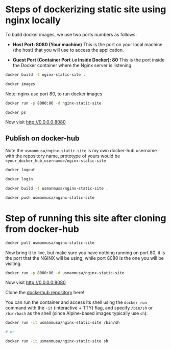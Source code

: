 # Steps of dockerizing static site using nginx locally

To build docker images, we use two ports numbers as follows:

-   **Host Port: 8080 (Your machine)** This is the port on your local machine (the host) that you will use to access the application.

-   **Guest Port (Container Port i.e Inside Docker): 80** This is the port inside the Docker container where the Nginx server is listening.

```sh
docker build -t nginx-static-site .
```

```sh
docker images
```

Note: nginx use port 80, to run docker images

```sh
docker run -p 8080:80 -d nginx-static-site
```

```sh
docker ps
```

Now visit <a href="http://0.0.0.0:8080">http://0.0.0.0:8080</a>

## Publish on docker-hub

Note the `usmanmusa/nginx-static-site` is my own docker-hub username with the repository name, prototype of yours would be `<your_docker_hub_username>/nginx-static-site`

```sh
docker logout
```

```sh
docker login
```

```sh
docker build -t usmanmusa/nginx-static-site .
```

```sh
docker push usmanmusa/nginx-static-site
```

# Step of running this site after cloning from docker-hub

```sh
docker pull usmanmusa/nginx-static-site
```

Now bring it to live, but make sure you have nothing running on port 80, it is the port that the NGINX will be using, while port 8080 is the one you will be visiting.

```sh
docker run -p 8080:80 -d usmanmusa/nginx-static-site
```

Now visit <a href="http://0.0.0.0:8080">http://0.0.0.0:8080</a>

Clone the <a href="https://hub.docker.com/r/usmanmusa/nginx-static-site">dockerhub repository</a> here!

You can run the container and access its shell using the `docker run` command with the `-it` (interactive + TTY) flag, and specify `/bin/sh` or `/bin/bash` as the shell (since Alpine-based images typically use `sh`):

```sh
docker run -it usmanmusa/nginx-static-site /bin/sh

# or

docker run -it usmanmusa/nginx-static-site sh
```
